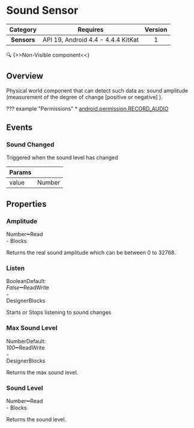 # Sound Sensor

| Category | Requires | Version |
|:--------:|:-------:|:--------:|
|**Sensors**|<span class="chip chip-any">API 19, Android 4.4 - 4.4.4 KitKat</span>|<span class="chip chip-number">1</span>|

:mag: {>>Non-Visible component<<}

## Overview

Physical world component that can detect such data as: sound amplitude (measurement of the degree of change [positive or negative] ).

??? example "Permissions"
    * [android.permission.RECORD_AUDIO](https://developer.android.com/reference/android/Manifest.permission.html#RECORD_AUDIO)

## Events

### Sound Changed

Triggered when the sound level has changed

<div class="block" ai2-block="event" not-rendered="true" value="%7B%22componentName%22:%20%22Sound%20Sensor%22,%20%22name%22:%20%22Sound%20Changed%22,%20%22param%22:%20%5B%22value%22%5D%7D"></div>

| Params | []() |
|--------|------|
|value|<span class="chip chip-number">Number</span>|

## Properties

### Amplitude

<span style="user-select: none; white-space:pre-wrap;"><span class="chip chip-number">Number</span>:heavy_minus_sign:<span class="chip chip-rw">Read</span> - <span class="chip chip-bd">Blocks</span></span>

Returns the real sound amplitude which can be between 0 to 32768.

<div class="block" ai2-block="property" not-rendered="true" value="%7B%22componentName%22:%20%22Sound%20Sensor%22,%20%22name%22:%20%22Amplitude%22,%20%22getter%22:%20true%7D"></div>

### Listen

<span style="user-select: none; white-space:pre-wrap;"><span class="chip chip-boolean">Boolean</span><span class="chip chip-boolean">Default: <i>False</i></span>:heavy_minus_sign:<span class="chip chip-rw">Read</span><span class="chip chip-rw">Write</span> - <span class="chip chip-bd">Designer</span><span class="chip chip-bd">Blocks</span></span>

Starts or Stops listening to sound changes

<div class="block" ai2-block="property" not-rendered="true" value="%7B%22componentName%22:%20%22Sound%20Sensor%22,%20%22name%22:%20%22Listen%22,%20%22getter%22:%20true%7D"></div>
<div class="block" ai2-block="property" not-rendered="true" value="%7B%22componentName%22:%20%22Sound%20Sensor%22,%20%22name%22:%20%22Listen%22,%20%22getter%22:%20false%7D"></div>

### Max Sound Level

<span style="user-select: none; white-space:pre-wrap;"><span class="chip chip-number">Number</span><span class="chip chip-number">Default: <i>100</i></span>:heavy_minus_sign:<span class="chip chip-rw">Read</span><span class="chip chip-rw">Write</span> - <span class="chip chip-bd">Designer</span><span class="chip chip-bd">Blocks</span></span>

Returns the max sound level.

<div class="block" ai2-block="property" not-rendered="true" value="%7B%22componentName%22:%20%22Sound%20Sensor%22,%20%22name%22:%20%22Max%20Sound%20Level%22,%20%22getter%22:%20true%7D"></div>
<div class="block" ai2-block="property" not-rendered="true" value="%7B%22componentName%22:%20%22Sound%20Sensor%22,%20%22name%22:%20%22Max%20Sound%20Level%22,%20%22getter%22:%20false%7D"></div>

### Sound Level

<span style="user-select: none; white-space:pre-wrap;"><span class="chip chip-number">Number</span>:heavy_minus_sign:<span class="chip chip-rw">Read</span> - <span class="chip chip-bd">Blocks</span></span>

Returns the sound level.

<div class="block" ai2-block="property" not-rendered="true" value="%7B%22componentName%22:%20%22Sound%20Sensor%22,%20%22name%22:%20%22Sound%20Level%22,%20%22getter%22:%20true%7D"></div>
